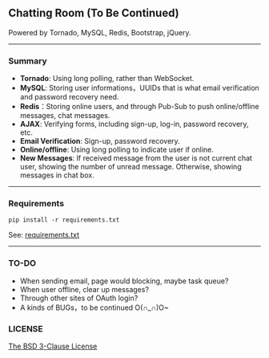 ## Chatting Room (To Be Continued)

Powered by Tornado, MySQL, Redis, Bootstrap, jQuery.

---

### Summary

- **Tornado**: Using long polling, rather than WebSocket.
- **MySQL**: Storing user informations，UUIDs that is what email verification and password recovery need.
- **Redis**：Storing online users, and through Pub-Sub to push online/offline messages, chat messages.
- **AJAX**: Verifying forms, including sign-up, log-in, password recovery, etc.
- **Email Verification**: Sign-up, password recovery.
- **Online/offline**: Using long polling to indicate user if online.
- **New Messages**: If received message from the user is not current chat user, showing the number of unread message. Otherwise, showing messages in chat box.

---

### Requirements

```pip install -r requirements.txt```

See: [requirements.txt](./requirements.txt)

---

### TO-DO

- When sending email, page would blocking, maybe task queue?
- When user offline, clear up messages?
- Through other sites of OAuth login?
- A kinds of BUGs，to be continued O(∩_∩)O~

### LICENSE

[The BSD 3-Clause License](./LICENSE)